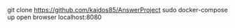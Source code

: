 git clone https://github.com/kaidos85/AnswerProject
sudo docker-compose up
open browser localhost:8080
